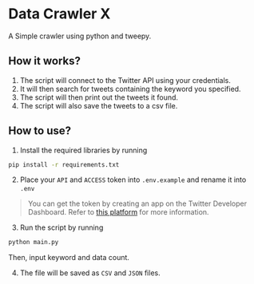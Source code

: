 # Data Crawler X
A Simple crawler using python and tweepy.

## How it works?
1. The script will connect to the Twitter API using your credentials.
2. It will then search for tweets containing the keyword you specified.
3. The script will then print out the tweets it found.
4. The script will also save the tweets to a csv file.

## How to use?
1. Install the required libraries by running
```bash
pip install -r requirements.txt
```

2. Place your `API` and `ACCESS` token into `.env.example` and rename it into `.env`
> You can get the token by creating an app on the Twitter Developer Dashboard. Refer to [this platform](https://developer.x.com) for more information.

3. Run the script by running
```bash
python main.py
```
Then, input keyword and data count.

4. The file will be saved as `CSV` and `JSON` files.